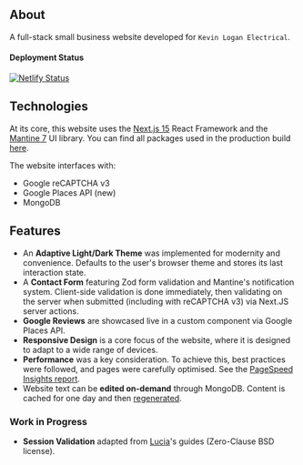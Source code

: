## About

A full-stack small business website developed for `Kevin Logan Electrical`.

#### Deployment Status

[![Netlify Status](https://api.netlify.com/api/v1/badges/fbd64af4-062b-4ad2-9397-8723d4b86d61/deploy-status)](https://app.netlify.com/sites/kevinloganelectrical/deploys)

## Technologies

At its core, this website uses the [Next.js 15](https://nextjs.org/) React Framework and the [Mantine 7](https://mantine.dev/) UI library. You can find all packages used in the production build [here](https://github.com/dLogan807/kevin-logan-electrical-v4/blob/main/licenses.json).

The website interfaces with:

- Google reCAPTCHA v3
- Google Places API (new)
- MongoDB

## Features

- An **Adaptive Light/Dark Theme** was implemented for modernity and convenience. Defaults to the user's browser theme and stores its last interaction state.
- A **Contact Form** featuring Zod form validation and Mantine's notification system. Client-side validation is done immediately, then validating on the server when submitted (including with reCAPTCHA v3) via Next.JS server actions.
- **Google Reviews** are showcased live in a custom component via Google Places API.
- **Responsive Design** is a core focus of the website, where it is designed to adapt to a wide range of devices.
- **Performance** was a key consideration. To achieve this, best practices were followed, and pages were carefully optimised. See the [PageSpeed Insights report](https://pagespeed.web.dev/analysis/https-www-kevinloganelectrical-co-nz/vp2fcnc48t?form_factor=mobile).
- Website text can be **edited on-demand** through MongoDB. Content is cached for one day and then [regenerated](https://nextjs.org/docs/app/building-your-application/data-fetching/incremental-static-regeneration).

### Work in Progress

- **Session Validation** adapted from [Lucia](https://lucia-auth.com/sessions/cookies/nextjs)'s guides (Zero-Clause BSD license).
